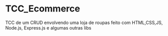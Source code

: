 # TCC_Ecommerce

TCC de um CRUD envolvendo uma loja de roupas feito com HTML,CSS,JS, Node.js, Express.js e algumas outras libs
